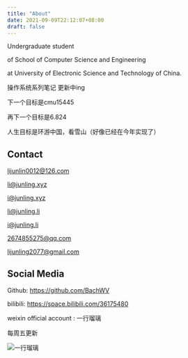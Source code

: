 ```yaml
---
title: "About"
date: 2021-09-09T22:12:07+08:00
draft: false
---
```


Undergraduate student 

of School of Computer Science and Engineering

at University of Electronic Science and Technology of China.


操作系统系列笔记 更新中ing

下一个目标是cmu15445

再下一个目标是6.824


人生目标是环游中国，看雪山（好像已经在今年实现了）

## Contact

lijunlin0012@126.com

li@junling.xyz

i@junling.xyz

li@junling.li

i@junling.li

2674855275@qq.com

lijunling2077@gmail.com

## Social Media

Github: https://github.com/BachWV

bilibili: https://space.bilibili.com/36175480

weixin official account : 一行瑠璃

每周五更新

![一行瑠璃](https://s2.loli.net/2021/12/04/9waly3vRBjW7Y28.jpg)
